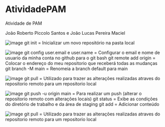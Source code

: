 # AtividadePAM
Atividade de PAM

João Roberto Piccolo Santos e João Lucas Pereira Maciel




![image](https://github.com/Joorb/AtividadePAM/assets/151594529/d95dfa1f-7bd1-4bd1-a14d-86c364f0dca4)
git init = Inicializar um novo repositório na pasta local

![image](https://github.com/Joorb/AtividadePAM/assets/151594529/93809985-5f41-4c87-9344-6930b0156e16)
git config user.email e user.name = Configurar o email e nome de usuario da minha conta no github para o git bash
git remote add origin = Colocar o endereço do meu repositorio que receberá todas as mudanças
git branch -M main = Renomeia a branch default para main

![image](https://github.com/Joorb/AtividadePAM/assets/151594529/040539fc-c1b3-4329-83f4-1c5e4739e706)
git pull = Utilizado para trazer as alterações realizadas atraves do repositorio remoto para um repositorio local

![image](https://github.com/Joorb/AtividadePAM/assets/151594529/81f50bf2-ae8f-4145-8ac9-68e809aac2f2)
git push -u origin main = Para realizar um push (alterar o repositorio remoto com alterações locais)
git status = Exibe as condições do diretório de trabalho e da área de staging
git add = Adicionar conteúdo

![image](https://github.com/Joorb/AtividadePAM/assets/151594529/07c4b782-c109-42b9-aff9-c3b592c6b512)
git pull = Utilizado para trazer as alterações realizadas atraves do repositorio remoto para um repositorio local
